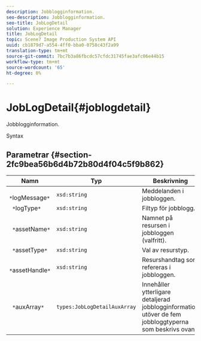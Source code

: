 ```yaml
---
description: Jobblogginformation.
seo-description: Jobblogginformation.
seo-title: JobLogDetail
solution: Experience Manager
title: JobLogDetail
topic: Scene7 Image Production System API
uuid: cb1879d7-a554-4ff0-bba0-0758c43f2a99
translation-type: tm+mt
source-git-commit: 7bc7b3a86fbcdc57cfdc31745fae3afc06e44b15
workflow-type: tm+mt
source-wordcount: '65'
ht-degree: 0%

---
```



# JobLogDetail{#joblogdetail}

Jobblogginformation.

Syntax

## Parametrar {#section-2fc9bea56b6d4b72b80d4f04c5f9b862}

| Namn | Typ | Beskrivning |
|---|---|---|
| ` *`logMessage`*` | `xsd:string` | Meddelanden i jobbloggen. |
| ` *`logType`*` | `xsd:string` | Filtyp för jobblogg. |
| ` *`assetName`*` | `xsd:string` | Namnet på resursen i jobbloggen (valfritt). |
| ` *`assetType`*` | `xsd:string` | Val av resurstyp. |
| ` *`assetHandle`*` | `xsd:string` | Resurshandtag som refereras i jobbloggen. |
| ` *`auxArray`*` | `types:JobLogDetailAuxArray` | Innehåller ytterligare detaljerad jobblogginformation utöver de fem jobbloggtyperna som beskrivs ovan. |

